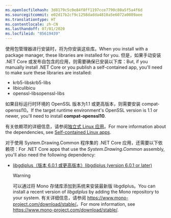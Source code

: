 ```yaml
---
ms.openlocfilehash: 3d8179c5c0e84f8ff1197cce7790c80a5f5a4f6d
ms.sourcegitcommit: e02d17b2cf9c1258dadda4810a5e6072a0089aee
ms.translationtype: HT
ms.contentlocale: zh-CN
ms.lasthandoff: 07/01/2020
ms.locfileid: "85619439"
---
```


<span data-ttu-id="35154-101">使用包管理器进行安装时，将为你安装这些库。</span><span class="sxs-lookup"><span data-stu-id="35154-101">When you install with a package manager, these libraries are installed for you.</span></span> <span data-ttu-id="35154-102">但是，如果手动安装 .NET Core 或发布自包含的应用，则需要确保已安装以下库：</span><span class="sxs-lookup"><span data-stu-id="35154-102">But, if you manually install .NET Core or you publish a self-contained app, you'll need to make sure these libraries are installed:</span></span>

- <span data-ttu-id="35154-103">krb5-libs</span><span class="sxs-lookup"><span data-stu-id="35154-103">krb5-libs</span></span>
- <span data-ttu-id="35154-104">libicu</span><span class="sxs-lookup"><span data-stu-id="35154-104">libicu</span></span>
- <span data-ttu-id="35154-105">openssl-libs</span><span class="sxs-lookup"><span data-stu-id="35154-105">openssl-libs</span></span>

<span data-ttu-id="35154-106">如果目标运行时环境的 OpenSSL 版本为1.1 或更高版本，则需要安装 compat-openssl10。</span><span class="sxs-lookup"><span data-stu-id="35154-106">If the target runtime environment's OpenSSL version is 1.1 or newer, you'll need to install **compat-openssl10**.</span></span>

<span data-ttu-id="35154-107">有关依赖项的详细信息，请参阅[独立式 Linux 应用](https://github.com/dotnet/core/blob/master/Documentation/self-contained-linux-apps.md)。</span><span class="sxs-lookup"><span data-stu-id="35154-107">For more information about the dependencies, see [Self-contained Linux apps](https://github.com/dotnet/core/blob/master/Documentation/self-contained-linux-apps.md).</span></span>

<span data-ttu-id="35154-108">对于使用 System.Drawing.Common 程序集的 .NET Core 应用，还需要以下依赖项：</span><span class="sxs-lookup"><span data-stu-id="35154-108">For .NET Core apps that use the *System.Drawing.Common* assembly, you'll also need the following dependency:</span></span>

- [<span data-ttu-id="35154-109">libgdiplus（版本 6.0.1 或更高版本）</span><span class="sxs-lookup"><span data-stu-id="35154-109">libgdiplus (version 6.0.1 or later)</span></span>](https://www.mono-project.com/docs/gui/libgdiplus/)

  > [!WARNING]
  > <span data-ttu-id="35154-110">可以通过将 Mono 存储库添加到系统来安装最新版 libgdiplus。</span><span class="sxs-lookup"><span data-stu-id="35154-110">You can install a recent version of *libgdiplus* by adding the Mono repository to your system.</span></span> <span data-ttu-id="35154-111">有关详细信息，请参阅 <https://www.mono-project.com/download/stable/>。</span><span class="sxs-lookup"><span data-stu-id="35154-111">For more information, see <https://www.mono-project.com/download/stable/>.</span></span>
